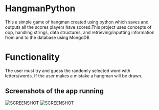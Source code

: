 # HangmanPython
This a simple game of hangman created using python which saves and outputs all the scores players have scored.This project uses concepts of oop, handling strings, data structures, and retrieving/inputting information from and to the database using MongoDB
# Functionality 
The user must try and guess the randomly selected word with letters/words. If the user makes a mistake a hangman will be drawn.
## Screenshots of the app running
![SCREENSHOT](https://github.com/igorganch/HangmanPython/blob/main/python%20screenshots/cap.PNG)
![SCREENSHOT](https://github.com/igorganch/HangmanPython/blob/main/python%20screenshots/Cap2.PNG)
